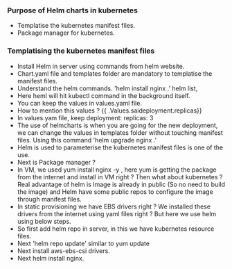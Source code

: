 ### Purpose of Helm charts in kubernetes
- Templatise the kubernetes manifest files.
- Package manager for kubernetes.

### Templatising the kubernetes manifest files
- Install Helm in server using commands from helm website.
- Chart.yaml file and templates folder are mandatory to templatise the manifest files.
- Understand the helm commands. 'helm install nginx .' helm list,
- Here heml will hit kubectl command in the background itself.
- You can keep the values in values.yaml file.
- How to mention this values ? {{ .Values.saideployment.replicas}}
- In values.yam file, keep deployment: replicas: 3
- The use of helmcharts is when you are going for the new deployment, we can change the values in templates folder without touching manifest files. Using this command 'helm upgrade nginx .'
- Helm is used to parameterise the kubernetes manifest files is one of the use.
- Next is Package manager ? 
- In VM, we used yum install nginx -y , here yum is getting the package from the internet and install in VM right ? Then what about kubernetes ? Real advantage of helm is Image is already in public (So no need to build the image) and Helm have some public repos to configure the image through manifest files.
- In static provisioning we have EBS drivers right ? We installed these drivers from the internet using yaml files right ? But here we use helm using below steps.
- So first add helm repo in server, in this we have kubernetes resource files.
- Next 'helm repo update' similar to yum update
- Next install aws-ebs-csi drivers.
- Next helm install nginx.
